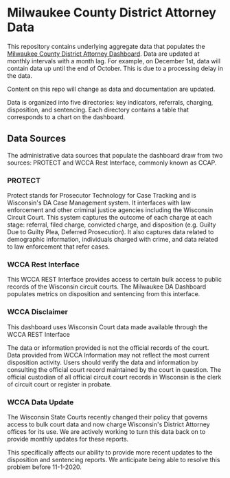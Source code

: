 # Milwaukee County District Attorney Data

This repository contains underlying aggregate data that populates the [Milwaukee County District Attorney Dashboard](https://data.mkedao.com/). Data are updated at monthly intervals with a month lag. For example, on December 1st, data will contain data up until the end of October. This is due to a processing delay in the data.

Content on this repo will change as data and documentation are updated.

Data is organized into five directories: key indicators, referrals, charging, disposition, and sentencing. Each directory contains a table that corresponds to a chart on the dashboard.


## Data Sources

The administrative data sources that populate the dashboard draw from two sources: PROTECT and WCCA Rest Interface, commonly known as CCAP.

### PROTECT

Protect stands for Prosecutor Technology for Case Tracking and is Wisconsin's DA Case Management system. It interfaces with law enforcement and other criminal justice agencies including the Wisconsin Circuit Court. This system captures the outcome of each charge at each stage: referral, filed charge, convicted charge, and disposition (e.g. Guilty Due to Guilty Plea, Deferred Prosecution). It also captures data related to demographic information, individuals charged with crime, and data related to law enforcement that refer cases.


### WCCA Rest Interface

This WCCA REST Interface provides access to certain bulk access to public records of the Wisconsin circuit courts. The Milwaukee DA Dashboard populates metrics on disposition and sentencing from this interface.


### WCCA Disclaimer
This dashboard uses Wisconsin Court data made available through the WCCA REST Interface

The data or information provided is not the official records of the court. Data provided from WCCA Information may not reflect the most current disposition activity. Users should verify the data and information by consulting the official court record maintained by the court in question. The official custodian of all official circuit court records in Wisconsin is the clerk of circuit court or register in probate.

### WCCA Data Update
The Wisconsin State Courts recently changed their policy that governs access to bulk court data and now charge Wisconsin's District Attorney offices for its use. We are actively working to turn this data back on to provide monthly updates for these reports.

This specifically affects our ability to provide more recent updates to the disposition and sentencing reports. We anticipate being able to resolve this problem before 11-1-2020.



